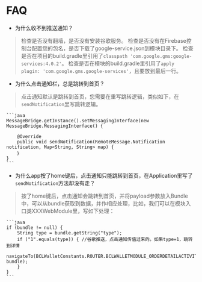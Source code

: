 # FAQ
- 为什么收不到推送通知？
> 检查是否没有翻墙，是否没有安装谷歌服务。
> 检查是否没有在Firebase控制台配置您的包名，是否下载了google-service.json到模块目录下。
> 检查是否在项目的build.gradle里引用了`classpath 'com.google.gms:google-services:4.0.2'`。
> 检查是否在模块的build.gradle里引用了`apply plugin: 'com.google.gms.google-services'`，且要放到最后一行。

- 为什么点击通知栏，总是跳转到首页？
> 点击通知默认是跳转到首页，您需要在重写跳转逻辑，类似如下，在`sendNotification`里写跳转逻辑。
	
	```java
	MessageBridge.getInstance().setMessagingInterface(new MessageBridge.MessagingInterface() {

        @Override
        public void sendNotification(RemoteMessage.Notification notification, Map<String, String> map) {
		｝
	}
	```

- 为什么app按了home键后，点击通知只能跳转到首页，在Application里写了`sendNotification`方法却没有走？
> 按了home键后，点击通知会跳转到首页，并将payload参数放入Bundle中，可以从bundle获取到数据，并作相应处理，比如，我们可以在模块入口类XXXWebModule里，写如下处理：
	
	```java
	if (bundle != null) {
        String type = bundle.getString("type");
        if ("1".equals(type)) { //谷歌推送，点击通知传值过来的。如果type=1，跳转到详情
            navigateTo(BCLWalletConstants.ROUTER.BCLWALLETMODULE_ORDERDETAILACTIVITY, bundle);
        }
    }
	```